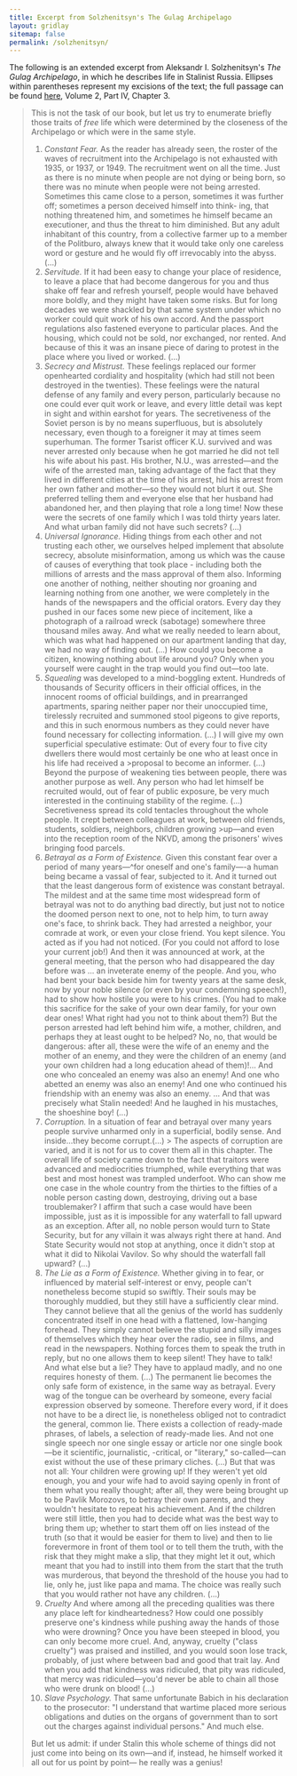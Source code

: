 ```yaml
---
title: Excerpt from Solzhenitsyn's The Gulag Archipelago
layout: gridlay
sitemap: false
permalink: /solzhenitsyn/
---
```

The following is an extended excerpt from Aleksandr I. Solzhenitsyn's _The Gulag Archipelago_, in which he describes life in Stalinist Russia. Ellipses within parentheses represent my excisions of the text; the full passage can be found [here](https://www.harpercollins.ca/9780061253720/the-gulag-archipelago-volume-2/), Volume 2, Part IV, Chapter 3.

> This is not the task of our book, but let us try to enumerate briefly those traits of _free_ life which were determined by the closeness of the Archipelago or which were in the same style.
> 1. _Constant Fear._ As the reader has already seen, the roster of the waves of recruitment into the Archipelago is not exhausted with 1935, or 1937, or 1949. The recruitment went on all the time. Just as there is no minute when people are not dying or being born, so there was no minute when people were not being arrested. Sometimes this came close to a person, sometimes it was further off; sometimes a person deceived himself into think- ing, that nothing threatened him, and sometimes he himself became an executioner, and thus the threat to him diminished. But any adult inhabitant of this country, from a collective farmer up to a member of the Politburo, always knew that it would take only one careless word or gesture and he would fly off irrevocably into the abyss. (...)
> 2. _Servitude._ If it had been easy to change your place of residence, to leave a place that had become dangerous for you and thus shake off fear and refresh yourself, people would have behaved more boldly, and they might have taken some risks. But for long decades we were shackled by that same system under which no worker could quit work of his own accord. And the passport regulations also fastened everyone to particular places. And the housing, which could not be sold, nor exchanged, nor rented. And because of this it was an insane piece of daring to protest in the place where you lived or worked. (...)
> 3. _Secrecy and Mistrust._ These feelings replaced our former openhearted cordiality and hospitality (which had still not been destroyed in the twenties). These feelings were the natural defense of any family and every person, particularly because no one could ever quit work or leave, and every little detail was kept in sight and within earshot for years. The secretiveness of the Soviet person is by no means superfluous, but is absolutely necessary, even though to a foreigner it may at times seem superhuman. The former Tsarist officer K.U. survived and was never arrested only because when he got married he did not tell his wife about his past. His brother, N.U., was arrested—and the wife of the arrested man, taking advantage of the fact that they lived in different cities at the time of his arrest, hid his arrest from her own father and mother—so they would not blurt it out. She preferred telling them and everyone else that her husband had abandoned her, and then playing that role a long time! Now these were the secrets of one family which I was told thirty years later. And what urban family did not have such secrets? (...)
> 4. _Universal Ignorance._ Hiding things from each other and not trusting each other, we ourselves helped implement that absolute secrecy, absolute misinformation, among us which was the cause of causes of everything that took place - including both the millions of arrests and the mass approval of them also. Informing one another of nothing, neither shouting nor groaning and learning nothing from one another, we were completely in the hands of the newspapers and the official orators. Every day they pushed in our faces some new piece of incitement, like a photograph of a railroad wreck (sabotage) somewhere three thousand miles away. And what we really needed to learn about, which was what had happened on our apartment landing that day, we had no way of finding out. (...) How could you become a citizen, knowing nothing about life around you? Only when you yourself were caught in the trap would you find out—too late.
> 5. _Squealing_ was developed to a mind-boggling extent. Hundreds of thousands of Security officers in their official offices, in the innocent rooms of official buildings, and in prearranged apartments, sparing neither paper nor their unoccupied time, tirelessly recruited and summoned stool pigeons to give reports, and this in such enormous numbers as they could never have found necessary for collecting information. (...) I will give my own superficial speculative estimate: Out of every four to five city dwellers there would most certainly be one who at least once in his life had received a >proposal to become an informer. (...) Beyond the purpose of weakening ties between people, there was another purpose as well. Any person who had let himself be recruited would, out of fear of public exposure, be very much interested in the continuing stability of the regime. (...) Secretiveness spread its cold tentacles throughout the whole people. It crept between colleagues at work, between old friends, students, soldiers, neighbors, children growing >up—and even into the reception room of the NKVD, among the prisoners' wives bringing food parcels.
> 6. _Betrayal as a Form of Existence._ Given this constant fear over a period of many years—^for oneself and one's family—-a human being became a vassal of fear, subjected to it. And it turned out that the least dangerous form of existence was constant betrayal.  The mildest and at the same time most widespread form of betrayal was not to do anything bad directly, but just not to notice the doomed person next to one, not to help him, to turn away one's face, to shrink back. They had arrested a neighbor, your comrade at work, or even your close friend. You kept silence. You acted as if you had not noticed. (For you could not afford to lose your current job!) And then it was announced at work, at the general meeting, that the person who had disappeared the day before was ... an inveterate enemy of the people. And you, who had bent your back beside him for twenty years at the same desk, now by your noble silence (or even by your condemning speech!), had to show how hostile you were to his crimes. (You had to make this sacrifice for the sake of your own dear family, for your own dear ones! What right had you not to think about them?) But the person arrested had left behind him wife, a mother, children, and perhaps they at least ought to be helped? No, no, that would be dangerous: after all, these were the wife of an enemy and the mother of an enemy, and they were the children of an enemy (and your own children had a long education ahead of them)!... And one who concealed an enemy was also an enemy! And one who abetted an enemy was also an enemy! And one who continued his friendship with an enemy was also an enemy.  ... And that was precisely what Stalin needed! And he laughed in his mustaches, the shoeshine boy! (...)
> 7. _Corruption._ In a situation of fear and betrayal over many years people survive unharmed only in a superficial, bodily sense. And inside...they become corrupt.(...) > The aspects of corruption are varied, and it is not for us to cover them all in this chapter. The overall life of society came down to the fact that traitors were advanced and mediocrities triumphed, while everything that was best and most honest was trampled underfoot. Who can show me one case in the whole country from the thirties to the fifties of a noble person casting down, destroying, driving out a base troublemaker? I affirm that such a case would have been impossible, just as it is impossible for any waterfall to fall upward as an exception. After all, no noble person would turn to State Security, but for any villain it was always right there at hand. And State Security would not stop at anything, once it didn't stop at what it did to Nikolai Vavilov. So why should the waterfall fall upward? (...)
> 8. _The Lie as a Form of Existence._ Whether giving in to fear, or influenced by material self-interest or envy, people can't nonetheless become stupid so swiftly. Their souls may be thoroughly muddied, but they still have a sufficiently clear mind. They cannot believe that all the genius of the world has suddenly concentrated itself in one head with a flattened, low-hanging forehead. They simply cannot believe the stupid and silly images of themselves which they hear over the radio, see in films, and read in the newspapers. Nothing forces them to speak the truth in reply, but no one allows them to keep silent! They have to talk! And what else but a lie? They have to applaud madly, and no one requires honesty of them. (...) The permanent lie becomes the only safe form of existence, in the same way as betrayal. Every wag of the tongue can be overheard by someone, every facial expression observed by someone. Therefore every word, if it does not have to be a direct lie, is nonetheless obliged not to contradict the general, common lie. There exists a collection of ready-made phrases, of labels, a selection of ready-made lies. And not one single speech nor one single essay or article nor one single book—be it scientific, journalistic, -critical, or "literary," so-called—can exist without the use of these primary cliches. (...)  But that was not all: Your children were growing up! If they weren't yet old enough, you and your wife had to avoid saying openly in front of them what you really thought; after all, they were being brought up to be Pavlik Morozovs, to betray their own parents, and they wouldn't hesitate to repeat his achievement. And if the children were still little, then you had to decide what was the best way to bring them up; whether to start them off on lies instead of the truth (so that it would be easier for them to live) and then to lie forevermore in front of them tool or to tell them the truth, with the risk that they might make a slip, that they might let it out, which meant that you had to instill into them from the start that the truth was murderous, that beyond the threshold of the house you had to lie, only he, just like papa and mama. The choice was really such that you would rather not have any children. (...)
> 9. _Cruelty_ And where among all the preceding qualities was there any place left for kindheartedness? How could one possibly preserve one's kindness while pushing away the hands of those who were drowning? Once you have been steeped in blood, you can only become more cruel. And, anyway, cruelty ("class cruelty") was praised and instilled, and you would soon lose track, probably, of just where between bad and good that trait lay. And when you add that kindness was ridiculed, that pity was ridiculed, that mercy was ridiculed—you'd never be able to chain all those who were drunk on blood! (...)
> 10. _Slave Psychology._ That same unfortunate Babich in his declaration to the prosecutor: "I understand that wartime placed more serious obligations and duties on the organs of government than to sort out the charges against individual persons."  And much else.
>
> But let us admit: if under Stalin this whole scheme of things did not just come into being on its own—and if, instead, he himself worked it all out for us point by point— he really was a genius!
